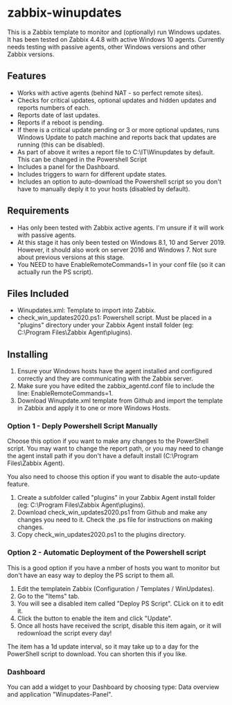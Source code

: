 # zabbix-winupdates

This is a Zabbix template to monitor and (optionally) run Windows updates. It has been tested on Zabbix 4.4.8 with active Windows 10 agents. Currently needs testing with passive agents, other Windows versions and other Zabbix versions.


## Features

- Works with active agents (behind NAT - so perfect remote sites).
- Checks for critical updates, optional updates and hidden updates and reports numbers of each.
- Reports date of last updates.
- Reports if a reboot is pending.
- If there is a critical update pending or 3 or more optional updates, runs Windows Update to patch machine and reports back that updates are running (this can be disabled).
- As part of above it writes a report file to C:\IT\Winupdates by default. This can be changed in the Powershell Script
- Includes a panel for the Dashboard.
- Includes triggers to warn for different update states.
- Includes an option to auto-download the Powershell script so you don't have to manually deply it to your hosts (disabled by default).


## Requirements

- Has only been tested with Zabbix active agents. I'm unsure if it will work with passive agents.
- At this stage it has only been tested on Windows 8.1, 10 and Server 2019. However, it should also work on server 2016 and Windows 7. Not sure about previous versions at this stage.
- You NEED to have EnableRemoteCommands=1 in your conf file (so it can actually run the PS script).


## Files Included

- Winupdates.xml: Template to import into Zabbix.
- check_win_updates2020.ps1: Powershell script. Must be placed in a "plugins" directory under your Zabbix Agent install folder (eg: C:\Program Files\Zabbix Agent\plugins).


## Installing

1. Ensure your Windows hosts have the agent installed and configured correctly and they are communicating with the Zabbix server.
2. Make sure you have edited the zabbix_agentd.conf file to include the line: EnableRemoteCommands=1.
3. Download Winupdate.xml template from Github and import the template in Zabbix and apply it to one or more Windows Hosts.

### Option 1 - Deply Powershell Script Manually

Choose this option if you want to make any changes to the PowerShell script. You may want to change the report path, or you may need to change the agent install path if you don't have a default install (C:\Program Files\Zabbix Agent).

You also need to choose this option if you want to disable the auto-update feature.

1. Create a subfolder called "plugins" in your Zabbix Agent install folder (eg: C:\Program Files\Zabbix Agent\plugins).
2. Download check_win_updates2020.ps1 from Github and make any changes you need to it. Check the .ps file for instructions on making changes.
3. Copy check_win_updates2020.ps1 to the plugins directory.

### Option 2 - Automatic Deployment of the Powershell script

This is a good option if you have a nmber of hosts you want to monitor but don't have an easy way to deploy the PS script to them all.

1. Edit the templatein Zabbix (Configuration / Templates / WinUpdates).
2. Go to the "Items" tab.
3. You will see a disabled item called "Deploy PS Script". CLick on it to edit it.
4. Click the button to enable the item and click "Update".
5. Once all hosts have received the script, disable this item again, or it will redownload the script every day!

The item has a 1d update interval, so it may take up to a day for the PowerShell script to download. You can shorten this if you like.

### Dashboard

You can add a widget to your Dashboard by choosing type: Data overview and application "Winupdates-Panel".
